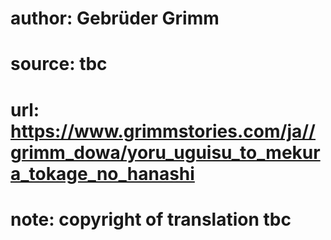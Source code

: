 # author: Gebrüder Grimm
# source: tbc
# url: https://www.grimmstories.com/ja//grimm_dowa/yoru_uguisu_to_mekura_tokage_no_hanashi
# note: copyright of translation tbc



